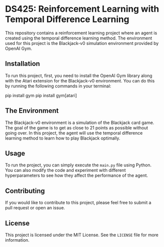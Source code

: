 # DS425: Reinforcement Learning with Temporal Difference Learning

This repository contains a reinforcement learning project where an agent is created using the temporal difference learning method. The environment used for this project is the Blackjack-v0 simulation environment provided by OpenAI Gym.

## Installation

To run this project, first, you need to install the OpenAI Gym library along with the Atari extension for the Blackjack-v0 environment. You can do this by running the following commands in your terminal:

pip install gym
pip install gym[atari]


## The Environment

The Blackjack-v0 environment is a simulation of the Blackjack card game. The goal of the game is to get as close to 21 points as possible without going over. In this project, the agent will use the temporal difference learning method to learn how to play Blackjack optimally.

## Usage

To run the project, you can simply execute the `main.py` file using Python. You can also modify the code and experiment with different hyperparameters to see how they affect the performance of the agent.

## Contributing

If you would like to contribute to this project, please feel free to submit a pull request or open an issue.

## License

This project is licensed under the MIT License. See the `LICENSE` file for more information.
